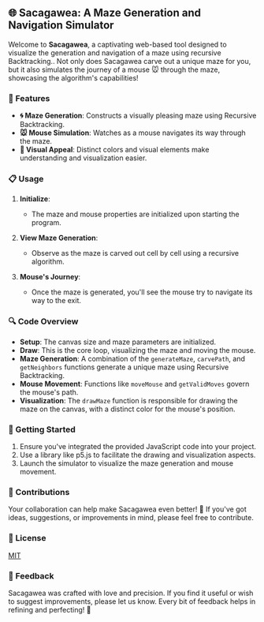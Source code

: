 ## 🌐 Sacagawea: A Maze Generation and Navigation Simulator

Welcome to **Sacagawea**, a captivating web-based tool designed to visualize the generation and navigation of a maze using recursive Backtracking.. Not only does Sacagawea carve out a unique maze for you, but it also simulates the journey of a mouse 🐭 through the maze, showcasing the algorithm's capabilities!

### 🌟 Features

- **🌀 Maze Generation**: Constructs a visually pleasing maze using Recursive Backtracking.
- **🐭 Mouse Simulation**: Watches as a mouse navigates its way through the maze.
- **🎨 Visual Appeal**: Distinct colors and visual elements make understanding and visualization easier.

### 📋 Usage

1. **Initialize**:
   - The maze and mouse properties are initialized upon starting the program.
   
2. **View Maze Generation**:
   - Observe as the maze is carved out cell by cell using a recursive algorithm.
   
3. **Mouse's Journey**:
   - Once the maze is generated, you'll see the mouse try to navigate its way to the exit.

### 🔍 Code Overview

- **Setup**: The canvas size and maze parameters are initialized.
- **Draw**: This is the core loop, visualizing the maze and moving the mouse.
- **Maze Generation**: A combination of the `generateMaze`, `carvePath`, and `getNeighbors` functions generate a unique maze using Recursive Backtracking.
- **Mouse Movement**: Functions like `moveMouse` and `getValidMoves` govern the mouse's path.
- **Visualization**: The `drawMaze` function is responsible for drawing the maze on the canvas, with a distinct color for the mouse's position.

### 🚀 Getting Started

1. Ensure you've integrated the provided JavaScript code into your project.
2. Use a library like p5.js to facilitate the drawing and visualization aspects.
3. Launch the simulator to visualize the maze generation and mouse movement.

### 🤝 Contributions

Your collaboration can help make Sacagawea even better! 🤗 If you've got ideas, suggestions, or improvements in mind, please feel free to contribute.

### 📜 License

[MIT](https://choosealicense.com/licenses/mit/)

### 📣 Feedback

Sacagawea was crafted with love and precision. If you find it useful or wish to suggest improvements, please let us know. Every bit of feedback helps in refining and perfecting! 🌟


